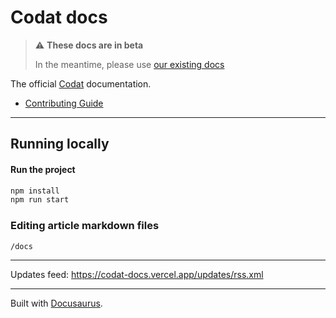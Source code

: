 # Codat docs

> :warning: **These docs are in beta** 
>
> In the meantime, please use [our existing docs](https://docs.codat.io/docs)

The official [Codat](https://codat.io) documentation.

- [Contributing Guide](./CONTRIBUTING.md)

---

## Running locally

#### Run the project

```sh
npm install
npm run start
```

### Editing article markdown files

`/docs`

---

Updates feed: <https://codat-docs.vercel.app/updates/rss.xml>

---

Built with [Docusaurus](https://docusaurus.io/).
